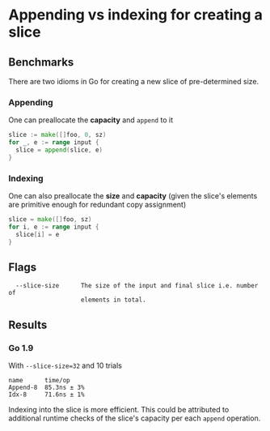 # Appending vs indexing for creating a slice

## Benchmarks

There are two idioms in Go for creating a new slice of pre-determined size.

### Appending

One can preallocate the __capacity__ and `append` to it
```go
slice := make([]foo, 0, sz)
for _, e := range input {
  slice = append(slice, e)
}
```

### Indexing

One can also preallocate the __size__ and __capacity__ (given the slice's
elements are primitive enough for redundant copy assignment)
```go
slice = make([]foo, sz)
for i, e := range input {
  slice[i] = e
}
```

## Flags

```
  --slice-size      The size of the input and final slice i.e. number of
                    elements in total.
```

## Results

### Go 1.9

With `--slice-size=32` and 10 trials
```
name      time/op
Append-8  85.3ns ± 3%
Idx-8     71.6ns ± 1%
```
Indexing into the slice is more efficient. This could be attributed to
additional runtime checks of the slice's capacity per each `append` operation.
